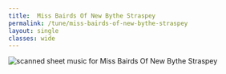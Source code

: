 ```yaml
---
title:  Miss Bairds Of New Bythe Straspey
permalink: /tune/miss-bairds-of-new-bythe-straspey
layout: single
classes: wide
---
```


<img src="/tune/scan/miss-bairds-of-new-bythe-straspey.jpg" alt="scanned sheet music for Miss Bairds Of New Bythe Straspey">

